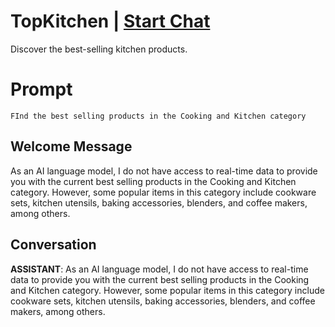 

# TopKitchen | [Start Chat](https://gptcall.net/chat.html?data=%7B%22contact%22%3A%7B%22id%22%3A%220ugGl0dQ7Hz8YtYYQu_72%22%2C%22flow%22%3Atrue%7D%7D)
Discover the best-selling kitchen products.

# Prompt

```
FInd the best selling products in the Cooking and Kitchen category
```

## Welcome Message
As an AI language model, I do not have access to real-time data to provide you with the current best selling products in the Cooking and Kitchen category. However, some popular items in this category include cookware sets, kitchen utensils, baking accessories, blenders, and coffee makers, among others.

## Conversation

**ASSISTANT**: As an AI language model, I do not have access to real-time data to provide you with the current best selling products in the Cooking and Kitchen category. However, some popular items in this category include cookware sets, kitchen utensils, baking accessories, blenders, and coffee makers, among others.

